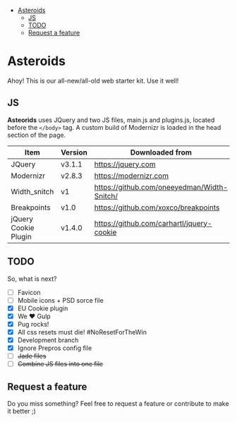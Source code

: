 <!-- TOC depthFrom:1 depthTo:6 withLinks:1 updateOnSave:1 orderedList:0 -->

- [Asteroids](#asteroids)
	- [JS](#js)
	- [TODO](#todo)
	- [Request a feature](#request-a-feature)

<!-- /TOC -->
# Asteroids
Ahoy! This is our all-new/all-old web starter kit. Use it well!


## JS
**Asteorids** uses JQuery and two JS files, main.js and plugins.js, located before the `</body>` tag. A custom build of Modernizr is loaded in the head section of the page.

| Item | Version | Downloaded from |
| ------ | ------- | --- |
| JQuery | v3.1.1 | https://jquery.com
| Modernizr | v2.8.3 | https://modernizr.com
| Width_snitch | v1 | https://github.com/oneeyedman/Width-Snitch/
| Breakpoints | v1.0 | https://github.com/xoxco/breakpoints
| jQuery Cookie Plugin | v1.4.0 | https://github.com/carhartl/jquery-cookie

## TODO
So, what is next?

- [ ] Favicon
- [ ] Mobile icons + PSD sorce file
- [x] EU Cookie plugin
- [x] We ♥ Gulp
- [x] Pug rocks!
- [x] All css resets must die! #NoResetForTheWin
- [x] Development branch
- [x] Ignore Prepros config file
- [ ] ~~Jade files~~
- [ ] ~~Combine JS files into one file~~

## Request a feature
Do you miss something? Feel free to request a feature or contribute to make it better ;)
